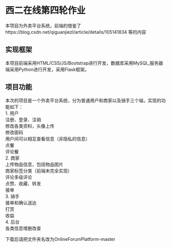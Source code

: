 # 西二在线第四轮作业
本项目为外卖平台系统，前端的借鉴了https://blog.csdn.net/qiguanjiezl/article/details/105141834 等的内容
## 实现框架
本项目前端采用HTML/CSS/JS/Bootstrap进行开发，数据库采用MySQL,服务器端采用Python进行开发，采用Flask框架。
## 项目功能
本次的项目是一个外卖平台系统，分为普通用户和商家以及骑手三个端，实现的功能如下：  
    1. 用户  
    注册、登录、注销  
    修改各类资料，头像上传  
    修改密码  
    用户间可以相互查看信息（非隐私的信息）  
    点餐  
    评论餐  
    2. 商家  
    上传物品信息，包括物品图片  
    商家标签分类（前端未完全实现）  
    评论多级评论  
    点赞、收藏、转发  
    接单  
    3. 骑手  
    接单和确认送达  
    打赏  
    收益  
    4. 后台  
    各类信息增删改查  
    
下载后请把文件夹名改为OnlineForumPlatform-master
